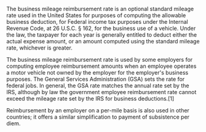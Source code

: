 The business mileage reimbursement rate is an optional standard mileage rate used in the United States for purposes of computing the allowable business deduction, for Federal income tax purposes under the Internal Revenue Code, at 26 U.S.C. § 162, for the business use of a vehicle. Under the law, the taxpayer for each year is generally entitled to deduct either the actual expense amount, or an amount computed using the standard mileage rate, whichever is greater.

The business mileage reimbursement rate is used by some employers for computing employee reimbursement amounts when an employee operates a motor vehicle not owned by the employer for the employer's business purposes. The General Services Administration (GSA) sets the rate for federal jobs. In general, the GSA rate matches the annual rate set by the IRS, although by law the government employee reimbursement rate cannot exceed the mileage rate set by the IRS for business deductions.[1]

Reimbursement by an employer on a per-mile basis is also used in other countries; it offers a similar simplification to payment of subsistence per diem.

